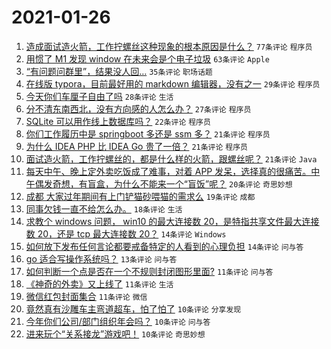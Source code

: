 # 2021-01-26

1. [造成面试造火箭，工作拧螺丝这种现象的根本原因是什么？](https://www.v2ex.com/t/748372) `77条评论` `程序员`
1. [用惯了 M1 发现 window 在未来会是个电子垃圾](https://www.v2ex.com/t/748450) `63条评论` `Apple`
1. [“有问题问群里”，结果没人回…](https://www.v2ex.com/t/748364) `35条评论` `职场话题`
1. [在线版 typora，目前最好用的 markdown 编辑器，没有之一](https://www.v2ex.com/t/748439) `29条评论` `程序员`
1. [今天你们车厘子自由了吗](https://www.v2ex.com/t/748365) `28条评论` `生活`
1. [分不清东南西北，没有方向感的人怎么办？](https://www.v2ex.com/t/748429) `27条评论` `程序员`
1. [SQLite 可以用作线上数据库吗？](https://www.v2ex.com/t/748360) `22条评论` `程序员`
1. [你们工作履历中是 springboot 多还是 ssm 多？](https://www.v2ex.com/t/748369) `21条评论` `程序员`
1. [为什么 IDEA PHP 比 IDEA Go 贵了一倍？](https://www.v2ex.com/t/748368) `21条评论` `程序员`
1. [面试造火箭，工作拧螺丝的，都是什么样的火箭，跟螺丝呢？](https://www.v2ex.com/t/748363) `21条评论` `Java`
1. [每天中午、晚上定外卖吃饭成了难事，对着 APP 发呆，选择真的很痛苦。中午偶发奇想，有盲盒，为什么不能来一个“盲饭”呢？](https://www.v2ex.com/t/748487) `20条评论` `奇思妙想`
1. [成都 大家过年期间有上门铲猫砂喂猫的需求么](https://www.v2ex.com/t/748375) `19条评论` `成都`
1. [同事欠钱一直不给怎么办。](https://www.v2ex.com/t/748410) `18条评论` `生活`
1. [求教个 windows 问题， win10 的最大连接数 20，是特指共享文件最大连接数 20，还是 tcp 最大连接数 20？](https://www.v2ex.com/t/748468) `14条评论` `Windows`
1. [如何放下发布任何言论都要戒备特定的人看到的心理负担](https://www.v2ex.com/t/748391) `14条评论` `问与答`
1. [go 适合写操作系统吗？](https://www.v2ex.com/t/748374) `13条评论` `问与答`
1. [如何判断一个点是否在一个不规则封闭图形里面?](https://www.v2ex.com/t/748457) `11条评论` `问与答`
1. [《神奇的外卖》又上线了](https://www.v2ex.com/t/748424) `11条评论` `生活`
1. [微信红包封面集合](https://www.v2ex.com/t/748404) `11条评论` `微信`
1. [竟然真有沙雕车主弯道超车，怕了怕了](https://www.v2ex.com/t/748461) `10条评论` `分享发现`
1. [今年你们公司/部门组织年会吗？](https://www.v2ex.com/t/748423) `10条评论` `问与答`
1. [进来玩个“关系接龙”游戏吧！](https://www.v2ex.com/t/748379) `10条评论` `奇思妙想`
